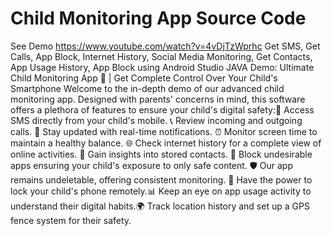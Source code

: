 # Child Monitoring App Source Code
See Demo https://www.youtube.com/watch?v=4vDjTzWprhc
Get SMS, Get Calls, App Block, Internet History, Social Media Monitoring, Get Contacts, App Usage History, App Block using Android Studio JAVA
Demo: Ultimate Child Monitoring App 📱 | Get Complete Control Over Your Child's Smartphone
Welcome to the in-depth demo of our advanced child monitoring app. Designed with parents' concerns in mind, this software offers a plethora of features to ensure your child's digital safety:📩 Access SMS directly from your child's mobile.
📞 Review incoming and outgoing calls.
🔔 Stay updated with real-time notifications.
⏰ Monitor screen time to maintain a healthy balance.
🌐 Check internet history for a complete view of online activities.
📇 Gain insights into stored contacts.
🚫 Block undesirable apps ensuring your child's exposure to only safe content.
🛡️ Our app remains undeletable, offering consistent monitoring.
🔐 Have the power to lock your child's phone remotely.📊 Keep an eye on app usage activity to understand their digital habits.🌍 Track location history and set up a GPS fence system for their safety.


